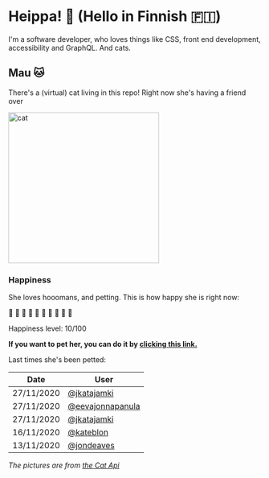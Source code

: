 # Heippa! :wave: (Hello in Finnish :finland:)

I'm a software developer, who loves things like CSS, front end development, accessibility and GraphQL. And cats.

<!-- Cat Widget Start -->
## Mau :cat:

There's a (virtual) cat living in this repo! Right now she's having a friend over

<img src=https://cdn2.thecatapi.com/images/cc9.jpg alt="cat" width=300 />
  
### Happiness
  She loves hooomans, and petting. This is how happy she is right now: 
  
  :sparkling_heart: :black_heart: :black_heart: :black_heart: :black_heart: :black_heart: :black_heart: :black_heart: :black_heart: :black_heart: 
  
  Happiness level: 10/100
   
  **If you want to pet her, you can do it by [clicking this link.](https://github.com/eevajonnapanula/eevajonnapanula/issues/new?title=pet-cat&body=Just+submit+the+issue+-+that%27s+all+you+have+to+do+%3Acat%3A)**
  
  Last times she's been petted: 

Date | User
------- | ---------
 27/11/2020 | [@jkatajamki](https://github.com/jkatajamki)
27/11/2020 | [@eevajonnapanula](https://github.com/eevajonnapanula)
27/11/2020 | [@jkatajamki](https://github.com/jkatajamki)
16/11/2020 | [@kateblon](https://github.com/kateblon)
13/11/2020 | [@jondeaves](https://github.com/jondeaves)
  

*The pictures are from [the Cat Api](https://thecatapi.com/)*
<!-- Cat Widget End -->
